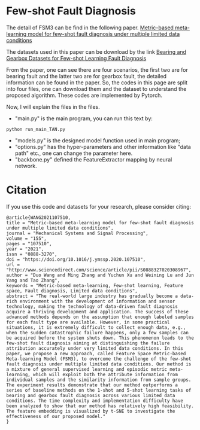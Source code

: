 # Few-shot Fault Diagnosis 
The detail of FSM3 can be find in the following paper.
[Metric-based meta-learning model for few-shot fault diagnosis under multiple limited data conditions](https://doi.org/10.1016/j.ymssp.2020.107510)

The datasets used in this paper can be download by the link [Bearing and Gearbox Datasets for Few-shot Learning Fault Diagnosis](https://data.mendeley.com/datasets/2znkfwhzs7/1)

From the paper, one can see there are four scenarios, the first two are for bearing fault and the latter two are for gearbox fault, the detailed information can be found in the paper. So, the codes in this page are split into four files, one can download them and the dataset to understand the proposed algorithm. These codes are implemented by Pytorch.

Now, I will explain the files in the files. 

- "main.py" is the main program, you can run this text by:
```
python run_main_TAN.py
```
- "models.py" is the designed model function used in main program;
- "options.py" has the hyper-parameters and other information like "data path" etc., one can change the parameter here.
- "backbone.py" defined the FeatureExtractor mapping by neural network. 


# Citation

If you use this code and datasets for your research, please consider citing:

```
@article{WANG2021107510,
title = "Metric-based meta-learning model for few-shot fault diagnosis under multiple limited data conditions",
journal = "Mechanical Systems and Signal Processing",
volume = "155",
pages = "107510",
year = "2021",
issn = "0888-3270",
doi = "https://doi.org/10.1016/j.ymssp.2020.107510",
url = "http://www.sciencedirect.com/science/article/pii/S0888327020308967",
author = "Duo Wang and Ming Zhang and Yuchun Xu and Weining Lu and Jun Yang and Tao Zhang",
keywords = "Metric-based meta-learning, Few-shot learning, Feature space, Fault diagnosis, Limited data conditions",
abstract = "The real-world large industry has gradually become a data-rich environment with the development of information and sensor technology, making the technology of data-driven fault diagnosis acquire a thriving development and application. The success of these advanced methods depends on the assumption that enough labeled samples for each fault type are available. However, in some practical situations, it is extremely difficult to collect enough data, e.g., when the sudden catastrophic failure happens, only a few samples can be acquired before the system shuts down. This phenomenon leads to the few-shot fault diagnosis aiming at distinguishing the failure attribution accurately under very limited data conditions. In this paper, we propose a new approach, called Feature Space Metric-based Meta-learning Model (FSM3), to overcome the challenge of the few-shot fault diagnosis under multiple limited data conditions. Our method is a mixture of general supervised learning and episodic metric meta-learning, which will exploit both the attribute information from individual samples and the similarity information from sample groups. The experiment results demonstrate that our method outperforms a series of baseline methods on the 1-shot and 5-shot learning tasks of bearing and gearbox fault diagnosis across various limited data conditions. The time complexity and implementation difficulty have been analyzed to show that our method has relatively high feasibility. The feature embedding is visualized by t-SNE to investigate the effectiveness of our proposed model."
}
```






